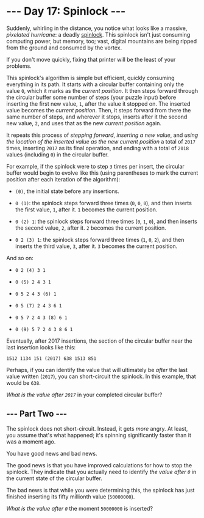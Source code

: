 # --- Day 17: Spinlock ---

Suddenly, whirling in the distance, you notice what looks like a massive, _pixelated hurricane_: a deadly [spinlock](https://en.wikipedia.org/wiki/Spinlock). This spinlock isn't just consuming computing power, but memory, too; vast, digital mountains are being ripped from the ground and consumed by the vortex.

If you don't move quickly, fixing that printer will be the least of your problems.

This spinlock's algorithm is simple but efficient, quickly consuming everything in its path. It starts with a circular buffer containing only the value `0`, which it marks as the _current position_. It then steps forward through the circular buffer some number of steps (your puzzle input) before inserting the first new value, `1`, after the value it stopped on. The inserted value becomes the _current position_. Then, it steps forward from there the same number of steps, and wherever it stops, inserts after it the second new value, `2`, and uses that as the new _current position_ again.

It repeats this process of _stepping forward_, _inserting a new value_, and _using the location of the inserted value as the new current position_ a total of `2017` times, inserting `2017` as its final operation, and ending with a total of `2018` values (including `0`) in the circular buffer.

For example, if the spinlock were to step `3` times per insert, the circular buffer would begin to evolve like this (using parentheses to mark the current position after each iteration of the algorithm):

- `(0)`, the initial state before any insertions.

- `0 (1)`: the spinlock steps forward three times (`0`, `0`, `0`), and then inserts the first value, `1`, after it. `1` becomes the current position.

- `0 (2) 1`: the spinlock steps forward three times (`0`, `1`, `0`), and then inserts the second value, `2`, after it. `2` becomes the current position.

- `0 2 (3) 1`: the spinlock steps forward three times (`1`, `0`, `2`), and then inserts the third value, `3`, after it. `3` becomes the current position.

And so on:

- `0 2 (4) 3 1`

- `0 (5) 2 4 3 1`

- `0 5 2 4 3 (6) 1`

- `0 5 (7) 2 4 3 6 1`

- `0 5 7 2 4 3 (8) 6 1`

- `0 (9) 5 7 2 4 3 8 6 1`

Eventually, after 2017 insertions, the section of the circular buffer near the last insertion looks like this:

`1512 1134 151 (2017) 638 1513 851`

Perhaps, if you can identify the value that will ultimately be _after_ the last value written (`2017`), you can short-circuit the spinlock. In this example, that would be `638`.

_What is the value after `2017`_ in your completed circular buffer?

## --- Part Two ---

The spinlock does not short-circuit. Instead, it gets _more_ angry. At least, you assume that's what happened; it's spinning significantly faster than it was a moment ago.

You have good news and bad news.

The good news is that you have improved calculations for how to stop the spinlock. They indicate that you actually need to identify _the value after `0`_ in the current state of the circular buffer.

The bad news is that while you were determining this, the spinlock has just finished inserting its fifty millionth value (`50000000`).

_What is the value after `0`_ the moment `50000000` is inserted?
